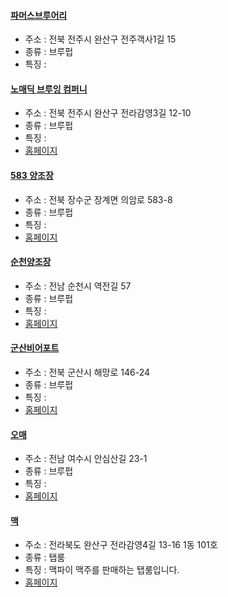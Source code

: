 #### [파머스브루어리](https://map.naver.com/v5/entry/place/1651502871) 
 - 주소 : 전북 전주시 완산구 전주객사1길 15 
- 종류 : 브루펍
 - 특징 : 
#### [노매딕 브루잉 컴퍼니](https://map.naver.com/v5/entry/place/1080013888) 
 - 주소 : 전북 전주시 완산구 전라감영3길 12-10
- 종류 : 브루펍
 - 특징 : 
- [홈페이지](http://instagram.com/nomadicbrewingco)
#### [583 양조장](https://map.naver.com/v5/entry/place/1977932103) 
 - 주소 : 전북 장수군 장계면 의암로 583-8
- 종류 : 브루펍 
 - 특징 : 
- [홈페이지](http://www.583beer.modoo.at)
#### [순천양조장](https://map.naver.com/v5/entry/place/1572495190) 
 - 주소 : 전남 순천시 역전길 57
- 종류 : 브루펍
 - 특징 : 
- [홈페이지](https://www.instagram.com/suncheon_brewery/)
#### [군산비어포트](https://map.naver.com/v5/entry/place/1293874448) 
 - 주소 : 전북 군산시 해망로 146-24
- 종류 : 브루펍
 - 특징 : 
- [홈페이지](https://www.instagram.com/gunsan_beerport/)
#### [오매](http://naver.me/5wfrPGW6) 
 - 주소 : 전남 여수시 안심산길 23-1
- 종류 : 브루펍
 - 특징 : 
- [홈페이지](https://www.instagram.com/ohmae_brewery/)
#### [맥](https://naver.me/xiXOt7vJ) 
 - 주소 : 전라북도 완산구 전라감영4길 13-16 1동 101호
- 종류 : 탭룸
 - 특징 : 맥파이 맥주를 판매하는 탭룸입니다.
- [홈페이지](https://www.instagram.com/magbeerpub/?hl=ko)
